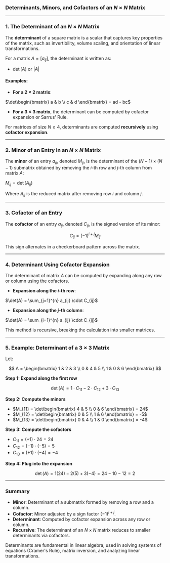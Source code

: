### **Determinants, Minors, and Cofactors of an $N \times N$ Matrix**

---

### **1. The Determinant of an $N \times N$ Matrix**

The **determinant** of a square matrix is a scalar that captures key properties of the matrix, such as invertibility, volume scaling, and orientation of linear transformations.

For a matrix $A = [a_{ij}]$, the determinant is written as:

* $\det(A)$ or $|A|$

#### Examples:

* **For a $2 \times 2$ matrix**:

$`\det\begin{bmatrix} a & b \\ c & d \end{bmatrix} = ad - bc`$

* **For a $3 \times 3$ matrix**, the determinant can be computed by cofactor expansion or Sarrus' Rule.

For matrices of size $N \geq 4$, determinants are computed **recursively** using **cofactor expansion**.

---

### **2. Minor of an Entry in an $N \times N$ Matrix**

The **minor** of an entry $a_{ij}$, denoted $M_{ij}$, is the determinant of the $(N - 1) \times (N - 1)$ submatrix obtained by removing the $i$-th row and $j$-th column from matrix $A$:

$`M_{ij} = \det(A_{ij})`$

Where $A_{ij}$ is the reduced matrix after removing row $i$ and column $j$.

---

### **3. Cofactor of an Entry**

The **cofactor** of an entry $a_{ij}$, denoted $C_{ij}$, is the signed version of its minor:

$$
C_{ij} = (-1)^{i+j} M_{ij}
$$

This sign alternates in a checkerboard pattern across the matrix.

---

### **4. Determinant Using Cofactor Expansion**

The determinant of matrix $A$ can be computed by expanding along any row or column using the cofactors.

* **Expansion along the $i$-th row**:

$`\det(A) = \sum_{j=1}^{n} a_{ij} \cdot C_{ij}`$

* **Expansion along the $j$-th column**:

$`\det(A) = \sum_{i=1}^{n} a_{ij} \cdot C_{ij}`$

This method is recursive, breaking the calculation into smaller matrices.

---

### **5. Example: Determinant of a $3 \times 3$ Matrix**

Let:

$$
A = \begin{bmatrix} 
1 & 2 & 3 \\
0 & 4 & 5 \\
1 & 0 & 6
\end{bmatrix}
$$

**Step 1: Expand along the first row**

$$
\det(A) = 1 \cdot C_{11} - 2 \cdot C_{12} + 3 \cdot C_{13}
$$

**Step 2: Compute the minors**

* $`M_{11} = \det\begin{bmatrix} 4 & 5 \\ 0 & 6 \end{bmatrix} = 24`$
* $`M_{12} = \det\begin{bmatrix} 0 & 5 \\ 1 & 6 \end{bmatrix} = -5`$
* $`M_{13} = \det\begin{bmatrix} 0 & 4 \\ 1 & 0 \end{bmatrix} = -4`$

**Step 3: Compute the cofactors**

* $C_{11} = (+1) \cdot 24 = 24$
* $C_{12} = (-1) \cdot (-5) = 5$
* $C_{13} = (+1) \cdot (-4) = -4$

**Step 4: Plug into the expansion**

$$
\det(A) = 1(24) - 2(5) + 3(-4) = 24 - 10 - 12 = 2
$$

---

### **Summary**

* **Minor**: Determinant of a submatrix formed by removing a row and a column.
* **Cofactor**: Minor adjusted by a sign factor $(-1)^{i+j}$.
* **Determinant**: Computed by cofactor expansion across any row or column.
* **Recursive**: The determinant of an $N \times N$ matrix reduces to smaller determinants via cofactors.

Determinants are fundamental in linear algebra, used in solving systems of equations (Cramer's Rule), matrix inversion, and analyzing linear transformations.
